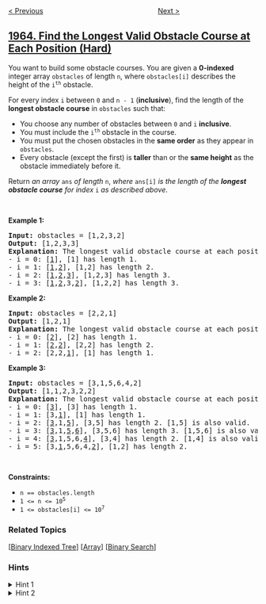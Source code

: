 <!--|This file generated by command(leetcode description); DO NOT EDIT.    |-->
<!--+----------------------------------------------------------------------+-->
<!--|@author    awesee <openset.wang@gmail.com>                           |-->
<!--|@link      https://github.com/awesee                                 |-->
<!--|@home      https://github.com/awesee/leetcode                        |-->
<!--+----------------------------------------------------------------------+-->

[< Previous](../minimum-number-of-swaps-to-make-the-string-balanced "Minimum Number of Swaps to Make the String Balanced")
　　　　　　　　　　　　　　　　
[Next >](../employees-with-missing-information "Employees With Missing Information")

## [1964. Find the Longest Valid Obstacle Course at Each Position (Hard)](https://leetcode.com/problems/find-the-longest-valid-obstacle-course-at-each-position "找出到每个位置为止最长的有效障碍赛跑路线")

<p>You want to build some obstacle courses. You are given a <strong>0-indexed</strong> integer array <code>obstacles</code> of length <code>n</code>, where <code>obstacles[i]</code> describes the height of the <code>i<sup>th</sup></code> obstacle.</p>

<p>For every index <code>i</code> between <code>0</code> and <code>n - 1</code> (<strong>inclusive</strong>), find the length of the <strong>longest obstacle course</strong> in <code>obstacles</code> such that:</p>

<ul>
	<li>You choose any number of obstacles between <code>0</code> and <code>i</code> <strong>inclusive</strong>.</li>
	<li>You must include the <code>i<sup>th</sup></code> obstacle in the course.</li>
	<li>You must put the chosen obstacles in the <strong>same order</strong> as they appear in <code>obstacles</code>.</li>
	<li>Every obstacle (except the first) is <strong>taller</strong> than or the <strong>same height</strong> as the obstacle immediately before it.</li>
</ul>

<p>Return <em>an array</em> <code>ans</code> <em>of length</em> <code>n</code>, <em>where</em> <code>ans[i]</code> <em>is the length of the <strong>longest obstacle course</strong> for index</em> <code>i</code><em> as described above</em>.</p>

<p>&nbsp;</p>
<p><strong>Example 1:</strong></p>

<pre>
<strong>Input:</strong> obstacles = [1,2,3,2]
<strong>Output:</strong> [1,2,3,3]
<strong>Explanation:</strong> The longest valid obstacle course at each position is:
- i = 0: [<u>1</u>], [1] has length 1.
- i = 1: [<u>1</u>,<u>2</u>], [1,2] has length 2.
- i = 2: [<u>1</u>,<u>2</u>,<u>3</u>], [1,2,3] has length 3.
- i = 3: [<u>1</u>,<u>2</u>,3,<u>2</u>], [1,2,2] has length 3.
</pre>

<p><strong>Example 2:</strong></p>

<pre>
<strong>Input:</strong> obstacles = [2,2,1]
<strong>Output:</strong> [1,2,1]
<strong>Explanation: </strong>The longest valid obstacle course at each position is:
- i = 0: [<u>2</u>], [2] has length 1.
- i = 1: [<u>2</u>,<u>2</u>], [2,2] has length 2.
- i = 2: [2,2,<u>1</u>], [1] has length 1.
</pre>

<p><strong>Example 3:</strong></p>

<pre>
<strong>Input:</strong> obstacles = [3,1,5,6,4,2]
<strong>Output:</strong> [1,1,2,3,2,2]
<strong>Explanation:</strong> The longest valid obstacle course at each position is:
- i = 0: [<u>3</u>], [3] has length 1.
- i = 1: [3,<u>1</u>], [1] has length 1.
- i = 2: [<u>3</u>,1,<u>5</u>], [3,5] has length 2. [1,5] is also valid.
- i = 3: [<u>3</u>,1,<u>5</u>,<u>6</u>], [3,5,6] has length 3. [1,5,6] is also valid.
- i = 4: [<u>3</u>,1,5,6,<u>4</u>], [3,4] has length 2. [1,4] is also valid.
- i = 5: [3,<u>1</u>,5,6,4,<u>2</u>], [1,2] has length 2.
</pre>

<p>&nbsp;</p>
<p><strong>Constraints:</strong></p>

<ul>
	<li><code>n == obstacles.length</code></li>
	<li><code>1 &lt;= n &lt;= 10<sup>5</sup></code></li>
	<li><code>1 &lt;= obstacles[i] &lt;= 10<sup>7</sup></code></li>
</ul>

### Related Topics
  [[Binary Indexed Tree](../../tag/binary-indexed-tree/README.md)]
  [[Array](../../tag/array/README.md)]
  [[Binary Search](../../tag/binary-search/README.md)]

### Hints
<details>
<summary>Hint 1</summary>
Can you keep track of the minimum height for each obstacle course length?
</details>

<details>
<summary>Hint 2</summary>
You can use binary search to find the longest previous obstacle course length that satisfies the conditions.
</details>
